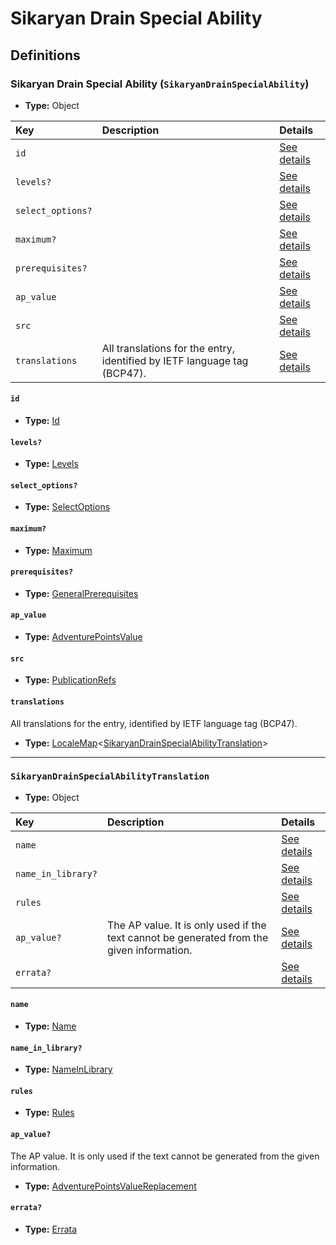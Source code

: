 # Sikaryan Drain Special Ability

## Definitions

### <a name="SikaryanDrainSpecialAbility"></a> Sikaryan Drain Special Ability (`SikaryanDrainSpecialAbility`)

- **Type:** Object

Key | Description | Details
:-- | :-- | :--
`id` |  | <a href="#SikaryanDrainSpecialAbility/id">See details</a>
`levels?` |  | <a href="#SikaryanDrainSpecialAbility/levels">See details</a>
`select_options?` |  | <a href="#SikaryanDrainSpecialAbility/select_options">See details</a>
`maximum?` |  | <a href="#SikaryanDrainSpecialAbility/maximum">See details</a>
`prerequisites?` |  | <a href="#SikaryanDrainSpecialAbility/prerequisites">See details</a>
`ap_value` |  | <a href="#SikaryanDrainSpecialAbility/ap_value">See details</a>
`src` |  | <a href="#SikaryanDrainSpecialAbility/src">See details</a>
`translations` | All translations for the entry, identified by IETF language tag (BCP47). | <a href="#SikaryanDrainSpecialAbility/translations">See details</a>

#### <a name="SikaryanDrainSpecialAbility/id"></a> `id`

- **Type:** <a href="#Id">Id</a>

#### <a name="SikaryanDrainSpecialAbility/levels"></a> `levels?`

- **Type:** <a href="#Levels">Levels</a>

#### <a name="SikaryanDrainSpecialAbility/select_options"></a> `select_options?`

- **Type:** <a href="#SelectOptions">SelectOptions</a>

#### <a name="SikaryanDrainSpecialAbility/maximum"></a> `maximum?`

- **Type:** <a href="#Maximum">Maximum</a>

#### <a name="SikaryanDrainSpecialAbility/prerequisites"></a> `prerequisites?`

- **Type:** <a href="../_Prerequisite.md#GeneralPrerequisites">GeneralPrerequisites</a>

#### <a name="SikaryanDrainSpecialAbility/ap_value"></a> `ap_value`

- **Type:** <a href="#AdventurePointsValue">AdventurePointsValue</a>

#### <a name="SikaryanDrainSpecialAbility/src"></a> `src`

- **Type:** <a href="../source/_PublicationRef.md#PublicationRefs">PublicationRefs</a>

#### <a name="SikaryanDrainSpecialAbility/translations"></a> `translations`

All translations for the entry, identified by IETF language tag (BCP47).

- **Type:** <a href="../_LocaleMap.md#LocaleMap">LocaleMap</a>&lt;<a href="#SikaryanDrainSpecialAbilityTranslation">SikaryanDrainSpecialAbilityTranslation</a>&gt;

---

### <a name="SikaryanDrainSpecialAbilityTranslation"></a> `SikaryanDrainSpecialAbilityTranslation`

- **Type:** Object

Key | Description | Details
:-- | :-- | :--
`name` |  | <a href="#SikaryanDrainSpecialAbilityTranslation/name">See details</a>
`name_in_library?` |  | <a href="#SikaryanDrainSpecialAbilityTranslation/name_in_library">See details</a>
`rules` |  | <a href="#SikaryanDrainSpecialAbilityTranslation/rules">See details</a>
`ap_value?` | The AP value. It is only used if the text cannot be generated from the given information. | <a href="#SikaryanDrainSpecialAbilityTranslation/ap_value">See details</a>
`errata?` |  | <a href="#SikaryanDrainSpecialAbilityTranslation/errata">See details</a>

#### <a name="SikaryanDrainSpecialAbilityTranslation/name"></a> `name`

- **Type:** <a href="#Name">Name</a>

#### <a name="SikaryanDrainSpecialAbilityTranslation/name_in_library"></a> `name_in_library?`

- **Type:** <a href="#NameInLibrary">NameInLibrary</a>

#### <a name="SikaryanDrainSpecialAbilityTranslation/rules"></a> `rules`

- **Type:** <a href="#Rules">Rules</a>

#### <a name="SikaryanDrainSpecialAbilityTranslation/ap_value"></a> `ap_value?`

The AP value. It is only used if the text cannot be generated from the given information.

- **Type:** <a href="#AdventurePointsValueReplacement">AdventurePointsValueReplacement</a>

#### <a name="SikaryanDrainSpecialAbilityTranslation/errata"></a> `errata?`

- **Type:** <a href="../source/_Erratum.md#Errata">Errata</a>
